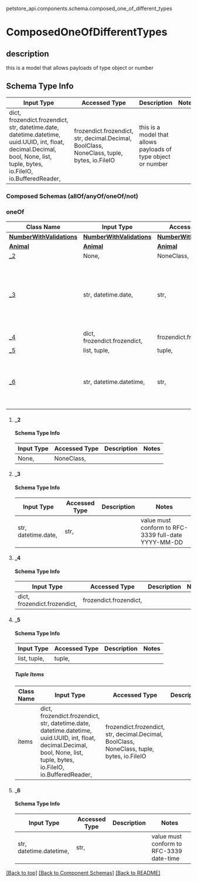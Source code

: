 <a name="top"></a>
petstore_api.components.schema.composed_one_of_different_types
# ComposedOneOfDifferentTypes

## description
this is a model that allows payloads of type object or number

## Schema Type Info
Input Type | Accessed Type | Description | Notes
------------ | ------------- | ------------- | -------------
dict, frozendict.frozendict, str, datetime.date, datetime.datetime, uuid.UUID, int, float, decimal.Decimal, bool, None, list, tuple, bytes, io.FileIO, io.BufferedReader,  | frozendict.frozendict, str, decimal.Decimal, BoolClass, NoneClass, tuple, bytes, io.FileIO | this is a model that allows payloads of type object or number |

### Composed Schemas (allOf/anyOf/oneOf/not)
### oneOf
Class Name | Input Type | Accessed Type | Description | Notes
------------- | ------------- | ------------- | ------------- | -------------
[**NumberWithValidations**](number_with_validations.NumberWithValidations.md) | [**NumberWithValidations**](number_with_validations.NumberWithValidations.md) | [**NumberWithValidations**](number_with_validations.NumberWithValidations.md) |  |
[**Animal**](animal.Animal.md) | [**Animal**](animal.Animal.md) | [**Animal**](animal.Animal.md) |  |
[_2](#_2) | None,  | NoneClass,  |  |
[_3](#_3) | str, datetime.date,  | str,  |  | value must conform to RFC-3339 full-date YYYY-MM-DD
[_4](#_4) | dict, frozendict.frozendict,  | frozendict.frozendict,  |  |
[_5](#_5) | list, tuple,  | tuple,  |  |
[_6](#_6) | str, datetime.datetime,  | str,  |  | value must conform to RFC-3339 date-time

1. #### _2
   
   #### Schema Type Info
   Input Type | Accessed Type | Description | Notes
   ------------ | ------------- | ------------- | -------------
   None,  | NoneClass,  |  |

1. #### _3
   
   #### Schema Type Info
   Input Type | Accessed Type | Description | Notes
   ------------ | ------------- | ------------- | -------------
   str, datetime.date,  | str,  |  | value must conform to RFC-3339 full-date YYYY-MM-DD

1. #### _4
   
   #### Schema Type Info
   Input Type | Accessed Type | Description | Notes
   ------------ | ------------- | ------------- | -------------
   dict, frozendict.frozendict,  | frozendict.frozendict,  |  |

1. #### _5
   
   #### Schema Type Info
   Input Type | Accessed Type | Description | Notes
   ------------ | ------------- | ------------- | -------------
   list, tuple,  | tuple,  |  |
   
   ##### Tuple Items
   Class Name | Input Type | Accessed Type | Description | Notes
   ------------- | ------------- | ------------- | ------------- | -------------
   items | dict, frozendict.frozendict, str, datetime.date, datetime.datetime, uuid.UUID, int, float, decimal.Decimal, bool, None, list, tuple, bytes, io.FileIO, io.BufferedReader,  | frozendict.frozendict, str, decimal.Decimal, BoolClass, NoneClass, tuple, bytes, io.FileIO |  |

1. #### _6
   
   #### Schema Type Info
   Input Type | Accessed Type | Description | Notes
   ------------ | ------------- | ------------- | -------------
   str, datetime.datetime,  | str,  |  | value must conform to RFC-3339 date-time

[[Back to top]](#top) [[Back to Component Schemas]](../../../README.md#Component-Schemas) [[Back to README]](../../../README.md)
